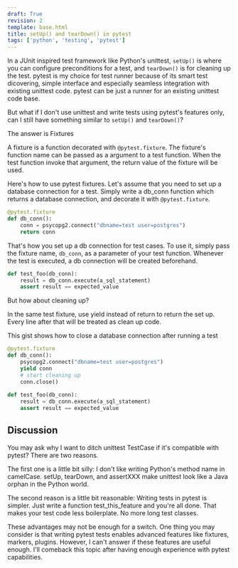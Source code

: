 ```yaml
---
draft: True
revision: 2
template: base.html
title: setUp() and tearDown() in pytest
tags: ['python', 'testing', 'pytest']
---
```


In a JUnit inspired test framework like Python's unittest, `setUp()` is where you can configure preconditions for a test, and `tearDown()` is for cleaning up the test. pytest is my choice for test runner because of its smart test dicovering, simple interface and especially seamless integration with existing unittest code. pytest can be just a runner for an existing unittest code base.

But what if I don't use unittest and write tests using pytest's features only, can I still have something similar to `setUp()` and `tearDown()`?

The answer is Fixtures

A fixture is a function decorated with `@pytest.fixture`. The fixture's function name can be passed as a argument to a test function. When the test function invoke that argument, the return value of the fixture will be used.

Here's how to use pytest fixtures. Let's assume that you need to set up a database connection for a test. Simply write a db_conn function which returns a database connection, and decorate it with `@pytest.fixture`.
```python
@pytest.fixture
def db_conn():
    conn = psycopg2.connect("dbname=test user=postgres")
    return conn
```

That's how you set up a db connection for test cases. To use it, simply pass the fixture name, `db_conn`, as a parameter of your test function. Whenever the test is executed, a db connection will be created beforehand.
```python  
def test_foo(db_conn):
    result = db_conn.execute(a_sql_statement)
    assert result == expected_value
```

But how about cleaning up?

In the same test fixture, use yield instead of return to return the set up. Every line after that will be treated as clean up code.

This gist shows how to close a database connection after running a test

```python
@pytest.fixture
def db_conn():
    psycopg2.connect("dbname=test user=postgres")
    yield conn
    # start cleaning up
    conn.close()
    
def test_foo(db_conn):
    result = db_conn.execute(a_sql_statement)
    assert result == expected_value
```

## Discussion
You may ask why I want to ditch unittest TestCase if it's compatible with pytest? There are two reasons.

The first one is a little bit silly: I don't like writing Python's method name in camelCase. setUp, tearDown, and assertXXX make unittest look like a Java orphan in the Python world.

The second reason is a little bit reasonable: Writing tests in pytest is simpler. Just write a function test_this_feature and you're all done. That makes your test code less boilerplate. No more long test classes.

These advantages may not be enough for a switch. One thing you may consider is that writing pytest tests enables advanced features like fixtures, markers, plugins. However, I can't answer if these features are useful enough. I'll comeback this topic after having enough experience with pytest capabilities.
